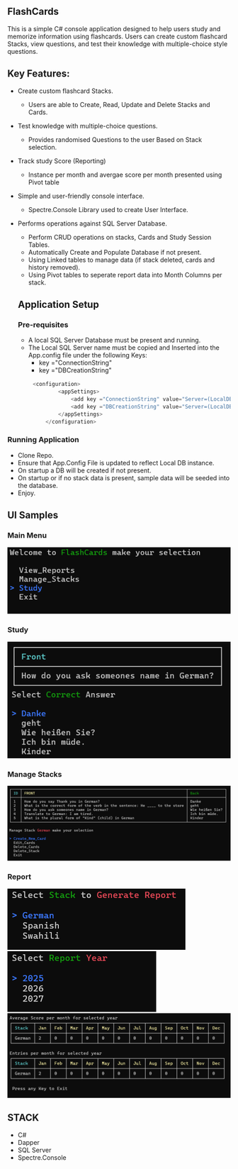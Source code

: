 ## FlashCards
This is a simple C# console application designed to help users study and memorize information using flashcards. Users can create custom flashcard Stacks, view questions, and test their knowledge with multiple-choice style questions. 

## Key Features:

- Create custom flashcard Stacks.
  - Users are able to Create, Read, Update and Delete Stacks and Cards.
- Test knowledge with multiple-choice questions.
  - Provides randomised Questions to the user Based on Stack selection.
- Track study Score (Reporting)
  - Instance per month and avergae score per month presented using Pivot table
- Simple and user-friendly console interface.
  - Spectre.Console Library used to create User Interface.
- Performs operations against SQL Server Database.
  - Perform CRUD operations on stacks, Cards and Study Session Tables.
  - Automatically Create and Populate Database if not present.
  - Using Linked tables to manage data (if stack deleted, cards and history removed).
  - Using Pivot tables to seperate report data into Month Columns per stack.

  ## Application Setup

  ### Pre-requisites
  - A local SQL Server Database must be present and running.
  - The Local SQL Server name must be copied and Inserted into the App.config file under the following Keys:
    - key ="ConnectionString"
    - key ="DBCreationString"
   
```C#
        <configuration>
        		<appSettings>
        			<add key ="ConnectionString" value="Server=(LocalDB)\[Your Local DB Name];Database=FlashCardsDB;Trusted_Connection=True;" />
        			<add key ="DBCreationString" value="Server=(LocalDB)\[Your Local DB Name];Database=;Trusted_Connection=True;" />
        		</appSettings>
        	</configuration>
```

### Running Application
- Clone Repo.
- Ensure that App.Config File is updated to reflect Local DB instance.
- On startup a DB will be created if not present.
- On startup or if no stack data is  present, sample data will be seeded into the database.
- Enjoy.

## UI Samples

### Main Menu
![MainMenu](https://github.com/AshtonLeeSeloka/CodeReviews.Console.Flashcards/blob/main/Flashcards.AshtonLeeSeloka/Flashcards.AshtonLeeSeloka/wwwroot/MainMenu.png)

### Study
![Studying Mode](https://github.com/AshtonLeeSeloka/CodeReviews.Console.Flashcards/blob/main/Flashcards.AshtonLeeSeloka/Flashcards.AshtonLeeSeloka/wwwroot/Study.png)

### Manage Stacks
![Manage Stack Menu](https://github.com/AshtonLeeSeloka/CodeReviews.Console.Flashcards/blob/main/Flashcards.AshtonLeeSeloka/Flashcards.AshtonLeeSeloka/wwwroot/ManageStack.png)

### Report
![Select Stack Menu](https://github.com/AshtonLeeSeloka/CodeReviews.Console.Flashcards/blob/main/Flashcards.AshtonLeeSeloka/Flashcards.AshtonLeeSeloka/wwwroot/ReportOne.png)
![Select Year Menu](https://github.com/AshtonLeeSeloka/CodeReviews.Console.Flashcards/blob/main/Flashcards.AshtonLeeSeloka/Flashcards.AshtonLeeSeloka/wwwroot/ReportTwo.png)
![Report](https://github.com/AshtonLeeSeloka/CodeReviews.Console.Flashcards/blob/main/Flashcards.AshtonLeeSeloka/Flashcards.AshtonLeeSeloka/wwwroot/ReportThree.png)


## STACK
- C#
- Dapper
- SQL Server
- Spectre.Console
   
    



